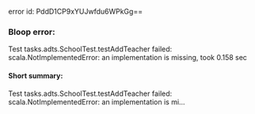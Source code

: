 error id: PddD1CP9xYUJwfdu6WPkGg==
### Bloop error:

Test tasks.adts.SchoolTest.testAddTeacher failed: scala.NotImplementedError: an implementation is missing, took 0.158 sec
#### Short summary: 

Test tasks.adts.SchoolTest.testAddTeacher failed: scala.NotImplementedError: an implementation is mi...